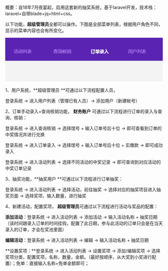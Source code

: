概要：自18年7月夜宴起，启用这套新的抽奖系统，基于laravel开发，技术栈：laravel+自带blade+jq+html+css。

以下功能，**超级管理员**全都可以操作。下图是全部菜单列表，根据用户角色不同，显示的菜单内容也会有所变化。

![](/assets/list.png)

1、用户系统，**超级管理员 **可通过以下流程配置人员，

登录系统 → 进入用户列表（管理已有人员）→ 添加用户（新建帐号）



2、订单手动录入+查询核销功能， **财务账户** 可通过以下流程进行订单的录入与查询，核销：

登录系统 → 进入查询核销 →  选择馆号 + 输入订单号后十位 →  即可查看到订单的中奖情况并进行兑换

登录系统 → 进入订单录入 →  选择馆号 + 输入订单号后十位 + 实缴款  →  即可成功录入

登录系统 → 进入活动列表 →  选择不同活动的中奖记录 →  即可查询到对应活动的中奖订单记录



3、抽奖功能，**抽奖用户 **可通过以下流程进行订单抽奖：

登录系统 → 进入活动列表 → 选择活动，前往抽奖 → 选择对应的抽奖项目进入抽奖页面 → 选择奖项，输入数量，进行抽奖



4、新建活动，配置奖项， **超级管理员**可通过以下流程进行活动与奖品的配置：

**添加活动**：登录系统 → 进入活动列表 → 添加活动 → 输入活动名称 + 抽奖日期（该时间跟录入订单的时间挂钩，配置了此日期，参与此活动的订单只会是在当天录入的订单，才会在奖池里面）

**编辑活动**：登录系统 → 进入活动列表 →  编辑 → 输入活动名称 + 抽奖日期

**设置奖项：**登录系统 → 进入活动列表 → 设置奖项 → 添加/编辑奖项 →  选择奖项分类，配置奖项，名称，数量，金额。（最好按顺序，从大奖到小奖进行配置）；免单：直接输入名称+免单金额即可；

